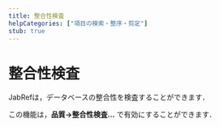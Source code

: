 ```yaml
---
title: 整合性検査
helpCategories: ["項目の検索・整序・剪定"]
stub: true
---
```


# 整合性検査

JabRefは，データベースの整合性を検査することができます．

この機能は，**品質→整合性検査...** で有効にすることができます．
